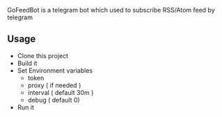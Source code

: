 GoFeedBot is a telegram bot which used to subscribe RSS/Atom feed by telegram

## Usage
 - Clone this project
 - Build it
 - Set Environment variables
    - token
    - proxy ( if needed )
    - interval ( default 30m )
    - debug ( default 0)
 - Run it